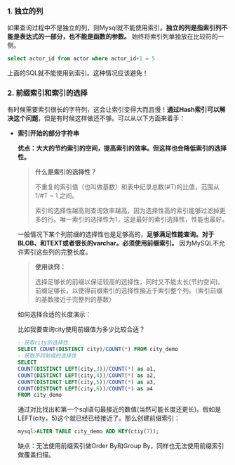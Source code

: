 ### 1. 独立的列

如果查询过程中不是独立的列，则Mysql就不能使用索引。**独立的列是指索引列不能是表达式的一部分，也不能是函数的参数。** 始终将索引列单独放在比较符的一侧。

```sql
select actor_id from actor where actor_id+1 = 5
```

上面的SQL就不能使用到索引。这种情况应该避免！

### 2. 前缀索引和索引的选择

有时候需要索引很长的字符列，这会让索引变得大而且慢！**通过Hash索引可以解决这个问题**，但是有时候这样做还不够。可以从以下方面来着手：

- **索引开始的部分字符串**

  **优点：大大的节约索引的空间，提高索引的效率。但这样也会降低索引的选择性。**

  >**什么是索引的选择性？**
  >
  >不重复的索引值（也叫做基数）和表中纪录总数(#T)的比值，范围从1/#T ~ 1 之间。
  >
  >索引的选择性越高则查询效率越高，因为选择性高的索引能够过滤掉更多的行。唯一索引的选择性为1，这是最好的索引选择性，性能也最好。

  一般情况下某个列前缀的选择性也是足够高的，**足够满足性能查询。对于BLOB、和TEXT或者很长的varchar。必须使用前缀索引。** 因为MySQL不允许索引这些列的完整长度。

  > **使用诀窍：**
  >
  > 选择足够长的前缀以保证较高的选择性，同时又不能太长(节约空间)。前缀足够长，以使得前缀索引的选择性接近于索引整个列。（索引前缀的基数接近于完整列的基数）

  如何选择合适的长度演示：

  比如我要查询city使用前缀值为多少比较合适？

  ```sql
  --获取city的选择性
  SELECT COUNT(DISTINCT city)/COUNT(*) FROM city_demo 
  --获取不同前缀的选择性
  SELECT 
  COUNT(DISTINCT LEFT(city,3))/COUNT(*) as a1,
  COUNT(DISTINCT LEFT(city,4))/COUNT(*) as a2,
  COUNT(DISTINCT LEFT(city,5))/COUNT(*) as a3,
  COUNT(DISTINCT LEFT(city,6))/COUNT(*) as a4
  FROM city_demo 
  
  ```

  通过对比找出和第一个sql语句最接近的数值(当然可能长度还更长)。假如是LEFT(city，5)这个就已经已经接近了。那么创建前缀索引：

  ```sql
  mysql>ALTER TABLE city_demo ADD KEY(ctiy(7));
  ```

  缺点：无法使用前缀索引做Order By和Group By，同样也无法使用前缀索引做覆盖扫描。